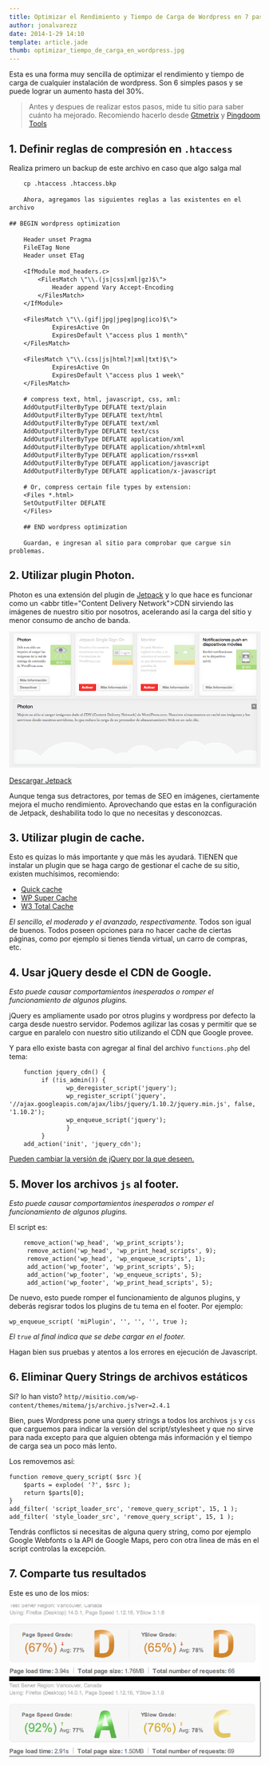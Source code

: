```yaml
---
title: Optimizar el Rendimiento y Tiempo de Carga de Wordpress en 7 pasos
author: jonalvarezz
date: 2014-1-29 14:10
template: article.jade
thumb: optimizar_tiempo_de_carga_en_wordpress.jpg
---
```


Esta es una forma muy sencilla de optimizar el rendimiento y tiempo de carga de cualquier instalación de wordpress. Son 6 simples pasos y se puede lograr un aumento hasta del 30%.

> Antes y despues de realizar estos pasos, mide tu sitio para saber cuánto ha mejorado. Recomiendo hacerlo desde [Gtmetrix](http://gtmetrix.com) y [Pingdoom Tools](http://tools.pingdom.com/fpt)


## 1. Definir reglas de compresión en `.htaccess`

Realiza primero un backup de este archivo en caso que algo salga mal
	
		cp .htaccess .htaccess.bkp

		Ahora, agregamos las siguientes reglas a las existentes en el archivo

	## BEGIN wordpress optimization

		Header unset Pragma
		FileETag None
		Header unset ETag

		<IfModule mod_headers.c>
			<FilesMatch \"\\.(js|css|xml|gz)$\">
				Header append Vary Accept-Encoding
			</FilesMatch>
		</IfModule>

		<FilesMatch \"\\.(gif|jpg|jpeg|png|ico)$\">
				ExpiresActive On
				ExpiresDefault \"access plus 1 month\"
		</FilesMatch>

		<FilesMatch \"\\.(css|js|html?|xml|txt)$\">
				ExpiresActive On
				ExpiresDefault \"access plus 1 week\"
		</FilesMatch>

		# compress text, html, javascript, css, xml:
		AddOutputFilterByType DEFLATE text/plain
		AddOutputFilterByType DEFLATE text/html
		AddOutputFilterByType DEFLATE text/xml
		AddOutputFilterByType DEFLATE text/css
		AddOutputFilterByType DEFLATE application/xml
		AddOutputFilterByType DEFLATE application/xhtml+xml
		AddOutputFilterByType DEFLATE application/rss+xml
		AddOutputFilterByType DEFLATE application/javascript
		AddOutputFilterByType DEFLATE application/x-javascript

		# Or, compress certain file types by extension:
		<Files *.html>
		SetOutputFilter DEFLATE
		</Files>

		## END wordpress optimization

		Guardan, e ingresan al sitio para comprobar que cargue sin problemas.


## 2. Utilizar plugin Photon.
Photon es una extensión del plugin de [Jetpack](http://jetpack.me) y lo que hace es funcionar como un <abbr title=\"Content Delivery Network\">CDN</abbr> sirviendo las imágenes de nuestro sitio por nosotros, acelerando así la carga del sitio y menor consumo de ancho de banda.

![módulos Jetpack](jetpack_modules.png)

[Descargar Jetpack](http://wordpress.org/plugins/jetpack/)

Aunque tenga sus detractores, por temas de SEO en imágenes, ciertamente mejora el mucho rendimiento. Aprovechando que estas en la configuración de Jetpack, deshabilita todo lo que no necesitas y desconozcas.


## 3. Utilizar plugin de cache.
Esto es quizas lo más importante y que más les ayudará. TIENEN que instalar un plugin que se haga cargo de gestionar el cache de su sitio, existen muchísimos, recomiendo:
* [Quick cache](http://wordpress.org/plugins/quick-cache/)
* [WP Super Cache](http://wordpress.org/plugins/wp-super-cache/)
* [W3 Total Cache](http://wordpress.org/plugins/w3-total-cache/)

*El sencillo, el moderado y el avanzado, respectivamente.* Todos son igual de buenos. Todos poseen opciones para no hacer cache de ciertas páginas, como por ejemplo si tienes tienda virtual, un carro de compras, etc.


## 4. Usar jQuery desde el CDN de Google.
*Esto puede causar comportamientos inesperados o romper el funcionamiento de algunos plugins.*

jQuery es ampliamente usado por otros plugins y wordpress por defecto la carga desde nuestro servidor. Podemos agilizar las cosas y permitir que se cargue en paralelo con nuestro sitio utilizando el CDN que Google provee.

Y para ello existe basta con agregar al final del archivo `functions.php` del tema:

		function jquery_cdn() {
			 if (!is_admin()) {
					wp_deregister_script('jquery');
					wp_register_script('jquery', '//ajax.googleapis.com/ajax/libs/jquery/1.10.2/jquery.min.js', false, '1.10.2');
					wp_enqueue_script('jquery');
					}
			 }
		add_action('init', 'jquery_cdn');

[Pueden cambiar la versión de jQuery por la que deseen.](https://developers.google.com/speed/libraries/devguide#jquery)


## 5. Mover los archivos `js` al footer.
*Esto puede causar comportamientos inesperados o romper el funcionamiento de algunos plugins.*

El script es:

		remove_action('wp_head', 'wp_print_scripts');
		 remove_action('wp_head', 'wp_print_head_scripts', 9);
		 remove_action('wp_head', 'wp_enqueue_scripts', 1);
		 add_action('wp_footer', 'wp_print_scripts', 5);
		 add_action('wp_footer', 'wp_enqueue_scripts', 5);
		 add_action('wp_footer', 'wp_print_head_scripts', 5);

De nuevo, esto puede romper el funcionamiento de algunos plugins, y deberás regisrar todos los plugins  de tu tema en el footer. Por ejemplo:

	wp_enqueue_script( 'miPlugin', '', '', '', true );

*El `true` al final indica que se debe cargar en el footer.* 

Hagan bien sus pruebas y atentos a los errores en ejecución de Javascript.


## 6. Eliminar Query Strings de archivos estáticos
Si? lo han visto? `http//misitio.com/wp-content/themes/mitema/js/archivo.js?ver=2.4.1`

Bien, pues Wordpress pone una query strings a todos los archivos `js` y `css` que carguemos para indicar la versión del script/stylesheet y que no sirve para nada excepto para que alguien obtenga más  información y el tiempo de carga sea un poco más lento.

Los removemos así:

	function remove_query_script( $src ){
		$parts = explode( '?', $src );
		return $parts[0];
	}
	add_filter( 'script_loader_src', 'remove_query_script', 15, 1 );
	add_filter( 'style_loader_src', 'remove_query_script', 15, 1 );

Tendrás conflictos si necesitas de alguna query string, como por ejemplo Google Webfonts o la API de Google Maps, pero con otra linea de más en el script controlas la excepción.


## 7. Comparte tus resultados
Este es uno de los mios:

![Reporte optimización Wordpress 6 pasos jonalvarezz.com](gtmetrix_report_boost_wordpress.png)
